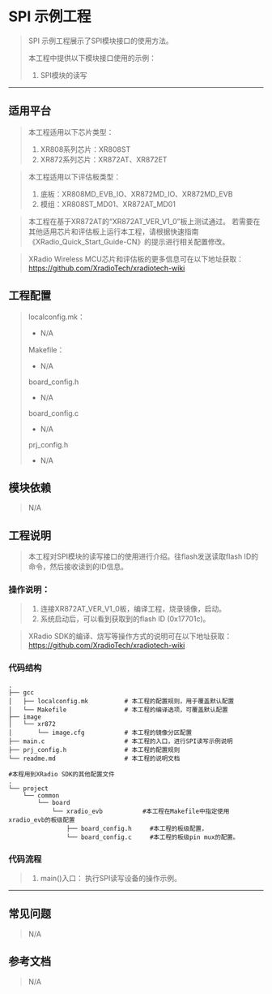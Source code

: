 # SPI 示例工程

> SPI 示例工程展示了SPI模块接口的使用方法。
>
> 本工程中提供以下模块接口使用的示例：
>
> 1. SPI模块的读写

---

## 适用平台

> 本工程适用以下芯片类型：
> 1. XR808系列芯片：XR808ST
> 2. XR872系列芯片：XR872AT、XR872ET

> 本工程适用以下评估板类型：
> 1. 底板：XR808MD_EVB_IO、XR872MD_IO、XR872MD_EVB
> 2. 模组：XR808ST_MD01、XR872AT_MD01

> 本工程在基于XR872AT的“XR872AT_VER_V1_0”板上测试通过。
> 若需要在其他适用芯片和评估板上运行本工程，请根据快速指南《XRadio_Quick_Start_Guide-CN》的提示进行相关配置修改。

> XRadio Wireless MCU芯片和评估板的更多信息可在以下地址获取：
> https://github.com/XradioTech/xradiotech-wiki

## 工程配置

> localconfig.mk：
>
> - N/A
>
> Makefile：
>
> - N/A
>
> board_config.h
>
> - N/A
>
> board_config.c
>
> - N/A
>
> prj_config.h
>
> - N/A

## 模块依赖

> N/A

## 工程说明

> 本工程对SPI模块的读写接口的使用进行介绍。往flash发送读取flash ID的命令，然后接收读到的ID信息。
>

### 操作说明：

> 1. 连接XR872AT_VER_V1_0板，编译工程，烧录镜像，启动。
> 3. 系统启动后，可以看到获取到的flash ID (0x17701c)。

> XRadio SDK的编译、烧写等操作方式的说明可在以下地址获取：
> https://github.com/XradioTech/xradiotech-wiki

### 代码结构
```
.
├── gcc
│   ├── localconfig.mk          # 本工程的配置规则，用于覆盖默认配置
│   └── Makefile                # 本工程的编译选项，可覆盖默认配置
├── image
│   └── xr872
│       └── image.cfg           # 本工程的镜像分区配置
├── main.c                      # 本工程的入口，进行SPI读写示例说明
├── prj_config.h                # 本工程的配置规则
└── readme.md                   # 本工程的说明文档

#本程用到XRadio SDK的其他配置文件
.
└── project
    └── common
        └── board
            └── xradio_evb           #本工程在Makefile中指定使用xradio_evb的板级配置
                ├── board_config.h     #本工程的板级配置，
                └── board_config.c     #本工程的板级pin mux的配置。
```
### 代码流程

> 1. main()入口： 执行SPI读写设备的操作示例。
> 

---

## 常见问题

> N/A

## 参考文档

> N/A
